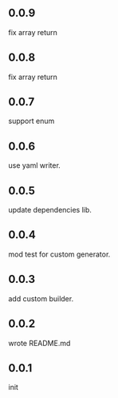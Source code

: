 ## 0.0.9

fix array return

## 0.0.8

fix array return

## 0.0.7

support enum

## 0.0.6

use yaml writer.

## 0.0.5

update dependencies lib.

## 0.0.4

mod test for custom generator.

## 0.0.3

add custom builder.

## 0.0.2

wrote README.md

## 0.0.1

init
